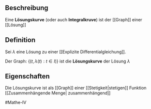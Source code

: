 ## Beschreibung
Eine **Lösungskurve** (oder auch **Integralkruve**) ist der [[Graph]] einer [[Lösung]]

## Definition
Sei $\lambda$ eine Lösung zu einer [[Explizite Differentialgleichung]].

Der Graph: $\{(t, \lambda(t) : t \in I)\}$ ist die **Lösungskurve** der Lösung $\lambda$

## Eigenschaften
Die Lösungskurve ist als [[Graph]] einer [[Stetigkeit|stetigen]] Funktion [[Zusammenhängende Menge| zusammenhängend]]

#Mathe-IV 